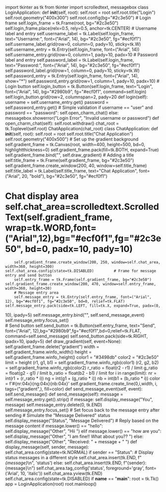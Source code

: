 import tkinter as tk 
from tkinter import scrolledtext, messagebox class LoginApplication:     def __init__(self, root):         self.root = root         self.root.title("Login")         self.root.geometry("400x300")         self.root.config(bg="#2c3e50") 
        # Login frame 
        self.login_frame = tk.Frame(root, bg="#2c3e50")         self.login_frame.place(relx=0.5, rely=0.5, anchor=tk.CENTER) 
        # Username label and entry 
        self.username_label = tk.Label(self.login_frame, text="Username:", font=("Arial", 14), bg="#2c3e50", fg="#ecf0f1") 
        self.username_label.grid(row=0, column=0, pady=10, sticky=tk.W)         self.username_entry = tk.Entry(self.login_frame, font=("Arial", 14))         self.username_entry.grid(row=0, column=1, pady=10, padx=10 
        # Password label and entry 
        self.password_label = tk.Label(self.login_frame, text="Password:", font=("Arial", 14), bg="#2c3e50", fg="#ecf0f1") 
        self.password_label.grid(row=1, column=0, pady=10, sticky=tk.W)         self.password_entry = tk.Entry(self.login_frame, font=("Arial", 14), show="*")         self.password_entry.grid(row=1, column=1, pady=10, padx=10) 
        # Login button 
        self.login_button = tk.Button(self.login_frame, text="Login", font=("Arial", 14), bg="#2980b9", fg="#ecf0f1", command=self.login) self.login_button.grid(row=2, columnspan=2, pady=20     def login(self): 
        username = self.username_entry.get()         password = self.password_entry.get() 
        # Simple validation         if username == "user" and password == "password": 
            self.open_charm_chat()         else: 
            messagebox.showerror("Login Error", "Invalid username or password")     def open_charm_chat(self): 
        self.root.withdraw() 
        chat_root = tk.Toplevel(self.root)         ChatApplication(chat_root) class ChatApplication:     def __init__(self, root): 
        self.root = root 
        self.root.title("Chat Application")         self.root.geometry("400x500")         # Set up the gradient background 
        self.gradient_frame = tk.Canvas(root, width=400, height=500, bd=0, highlightthickness=0) 
        self.gradient_frame.pack(fill=tk.BOTH, expand=True)         self.gradient_frame.bind("<Configure>", self.draw_gradient) 
        # Adding a title 
        self.title_frame = tk.Frame(self.gradient_frame, bg="#2c3e50")         self.gradient_frame.create_window(200, 40, window=self.title_frame)         self.title_label = tk.Label(self.title_frame, text="Chat Application", font=("Arial", 20, "bold"), bg="#2c3e50", fg="#ecf0f1") 
         
# Chat display area  self.chat_area=scrolledtext.ScrolledText(self.gradient_frame, wrap=tk.WORD,font=("Arial",12),bg="#ecf0f1",fg="#2c3e50", bd=0, padx=10, pady=10) 
        self.gradient_frame.create_window(200, 250, window=self.chat_area, width=360, height=300)         self.chat_area.config(state=tk.DISABLED)         # Frame for message entry and send button 
        self.entry_frame = tk.Frame(self.gradient_frame, bg="#2c3e50")         self.gradient_frame.create_window(200, 470, window=self.entry_frame, width=360, height=30) 
        # Message entry area 
        self.message_entry = tk.Entry(self.entry_frame, font=("Arial", 12), bg="#ecf0f1", fg="#2c3e50", bd=0, relief=tk.FLAT)         self.message_entry.pack(side=tk.LEFT, fill=tk.X, expand=True, padx=(0, 
10), ipady=5) 
        self.message_entry.bind("<Return>", self.send_message_event)         self.message_entry.focus_set()   
        # Send button 
        self.send_button = tk.Button(self.entry_frame, text="Send", font=("Arial", 
12),bg="#2980b9",fg="#ecf0f1",bd=0,relief=tk.FLAT, command=self.send_message) 
        self.send_button.pack(side=tk.RIGHT, ipadx=10, ipady=5)     def draw_gradient(self, event=None):         self.gradient_frame.delete("gradient")         width = self.gradient_frame.winfo_width()         height = self.gradient_frame.winfo_height()         color1 = "#3498db"         color2 = "#2c3e50"         limit = height 
        (r1, g1, b1) = self.gradient_frame.winfo_rgb(color1) 
(r2, g2, b2) = self.gradient_frame.winfo_rgb(color2)         r_ratio = float(r2 - r1) / limit         g_ratio = float(g2 - g1) / limit         b_ratio = float(b2 - b1) / limit         for i in range(limit): 
            nr = int(r1 + (r_ratio * i))             ng = int(g1 + (g_ratio * i))             nb = int(b1 + (b_ratio * i))             color = f'#{nr:04x}{ng:04x}{nb:04x}' 
            self.gradient_frame.create_line(0,i,width, i, tags=("gradient",), fill=color)     def send_message_event(self, event): 
        self.send_message()     def send_message(self): 
        message = self.message_entry.get().strip()         if message: 
            self.display_message("You", message)             self.message_entry.delete(0, tk.END) 
            self.message_entry.focus_set()  # Set focus back to the message entry after sending 
            # Simulate the "Message Delivered" status             self.display_message("Status", "Message Delivered") 
            # Reply based on the message content             if message.lower() == "hello": 
                self.display_message("Other", "Hii  ")             elif message.lower() == "how are you": 
                self.display_message("Other", "I am fine!! What about you??  ") 
            else: 
                self.display_message("Other", "Received: " + message + "  ")  def display_message(self, sender, message):         self.chat_area.config(state=tk.NORMAL)         if sender == "Status": 
            # Display status messages in a different style             self.chat_area.insert(tk.END, f"*{message}*\n", 'status')         else: 
            self.chat_area.insert(tk.END, f"{sender}: {message}\n") 
        self.chat_area.tag_config('status', foreground='gray', font=('Arial', 10, 
'italic')) 
        self.chat_area.yview(tk.END)         self.chat_area.config(state=tk.DISABLED) if __name__ == "__main__": 
    root = tk.Tk() 
    app = LoginApplication(root)     root.mainloop() 
<!---
VijayaVarsha/VijayaVarsha is a ✨ special ✨ repository because its `README.md` (this file) appears on your GitHub profile.
You can click the Preview link to take a look at your changes.
--->
